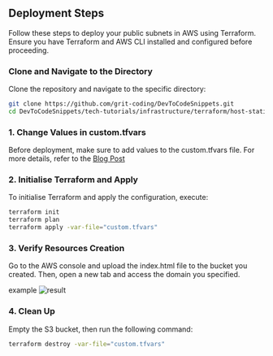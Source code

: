 ## Deployment Steps

Follow these steps to deploy your public subnets in AWS using Terraform. Ensure you have Terraform and AWS CLI installed and configured before proceeding.

### Clone and Navigate to the Directory
Clone the repository and navigate to the specific directory:
```bash
git clone https://github.com/grit-coding/DevToCodeSnippets.git
cd DevToCodeSnippets/tech-tutorials/infrastructure/terraform/host-static-site-s3-cloudfront-custom-domain
```

### 1. Change Values in custom.tfvars
Before deployment, make sure to add values to the custom.tfvars file. For more details, refer to the
[Blog Post](https://dev.to/gritcoding/hosting-a-static-website-on-s3-bucket-with-cloudfront-and-a-custom-domain-using-terraform-2829)

### 2. Initialise Terraform and Apply
To initialise Terraform and apply the configuration, execute:
```bash
terraform init
terraform plan
terraform apply -var-file="custom.tfvars"
```

### 3. Verify Resources Creation
Go to the AWS console and upload the index.html file to the bucket you created. Then, open a new tab and access the domain you specified.

example
![result](https://github.com/grit-coding/DevToCodeSnippets/blob/main/tech-tutorials/infrastructure/terraform/host-static-site-s3-cloudfront-custom-domain/images/result.png)

### 4. Clean Up
Empty the S3 bucket, then run the following command:

```bash
terraform destroy -var-file="custom.tfvars"
```

